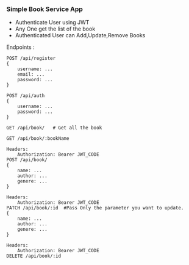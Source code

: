 ### Simple Book Service App

- Authenticate User using JWT
- Any One get the list of the book
- Authenticated User can Add,Update,Remove Books

Endpoints :

```javascipt
POST /api/register 
{
    username: ...
    email: ...
    password: ...
}
```

```javascipt
POST /api/auth 
{
    username: ...
    password: ...
}
```

```javascipt
GET /api/book/   # Get all the book
```

```javascipt
GET /api/book/:bookName   
```

```javascipt
Headers:
    Authorization: Bearer JWT_CODE
POST /api/book/
{
    name: ...
    author: ...
    genere: ...
}
```

```javascipt
Headers:
    Authorization: Bearer JWT_CODE
PATCH /api/book/:id  #Pass Only the parameter you want to update.
{
    name: ...
    author: ...
    genere: ...
}
```

```javascipt
Headers:
    Authorization: Bearer JWT_CODE
DELETE /api/book/:id
```
